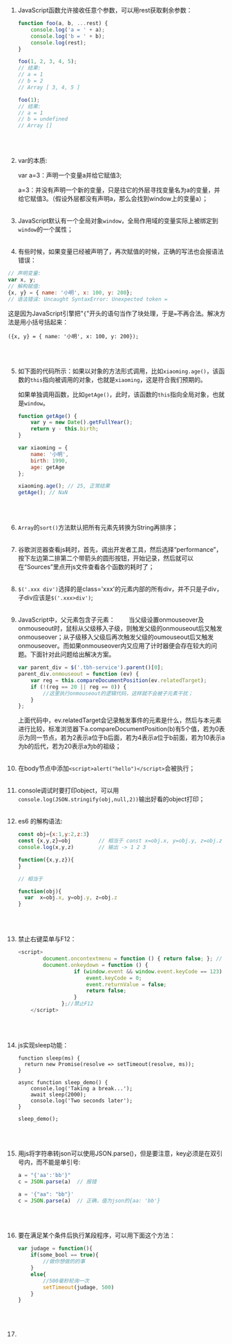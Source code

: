 1. JavaScript函数允许接收任意个参数，可以用rest获取剩余参数：

   ```javascript
   function foo(a, b, ...rest) {
       console.log('a = ' + a);
       console.log('b = ' + b);
       console.log(rest);
   }
   
   foo(1, 2, 3, 4, 5);
   // 结果:
   // a = 1
   // b = 2
   // Array [ 3, 4, 5 ]
   
   foo(1);
   // 结果:
   // a = 1
   // b = undefined
   // Array []
   ```

   <br><br> 

2. var的本质:

   var a=3：声明一个变量a并给它赋值3;

   a=3：并没有声明一个新的变量，只是往它的外层寻找变量名为a的变量，并给它赋值3。（假设外层都没有声明a，那么会找到window上的变量a）；<br><br> 

3. JavaScript默认有一个全局对象`window`，全局作用域的变量实际上被绑定到`window`的一个属性；<br><br>

4.  有些时候，如果变量已经被声明了，再次赋值的时候，正确的写法也会报语法错误：

   ```javascript
   // 声明变量:
   var x, y;
   // 解构赋值:
   {x, y} = { name: '小明', x: 100, y: 200};
   // 语法错误: Uncaught SyntaxError: Unexpected token =
   ```

   这是因为JavaScript引擎把"`{`"开头的语句当作了块处理，于是`=`不再合法。解决方法是用小括号括起来：

   ```
   ({x, y} = { name: '小明', x: 100, y: 200});
   ```

   <br><br> 

5. 如下面的代码所示：如果以对象的方法形式调用，比如`xiaoming.age()`，该函数的`this`指向被调用的对象，也就是`xiaoming`，这是符合我们预期的。

   如果单独调用函数，比如`getAge()`，此时，该函数的`this`指向全局对象，也就是`window`。

   ```javascript
   function getAge() {
       var y = new Date().getFullYear();
       return y - this.birth;
   }
   
   var xiaoming = {
       name: '小明',
       birth: 1990,
       age: getAge
   };
   
   xiaoming.age(); // 25, 正常结果
   getAge(); // NaN
   ```

   <br><br> 

6. `Array`的`sort()`方法默认把所有元素先转换为String再排序；<br><br> 

7. 谷歌浏览器查看js耗时，首先，调出开发者工具，然后选择“performance”，按下左边第二排第二个带箭头的圆形按钮，开始记录，然后就可以在“Sources”里点开js文件查看各个函数的耗时了；<br><br> 

8. `$('.xxx div')`选择的是class='xxx'的元素内部的所有div，并不只是子div，子div应该是`$('.xxx>div')`;<br><br> 

9. JavaScript中，父元素包含子元素：
   　　当父级设置onmouseover及onmouseout时，鼠标从父级移入子级，则触发父级的onmouseout后又触发onmouseover；从子级移入父级后再次触发父级的oumouseout后又触发onmouseover。而如果onmouseover内又应用了计时器便会存在较大的问题。下面针对此问题给出解决方案。

   ```javascript
   var parent_div = $('.tbh-service').parent()[0];
   parent_div.onmouseout = function (ev) {
       var reg = this.compareDocumentPosition(ev.relatedTarget);
       if (!(reg == 20 || reg == 0)) {
           //这里执行onmouseout的逻辑代码，这样就不会被子元素干扰；
       }
   };
   ```

   上面代码中，ev.relatedTarget会记录触发事件的元素是什么，然后与本元素进行比较，标准浏览器下a.compareDocumentPosition(b)有5个值，若为0表示为同一节点，若为2表示a位于b后面，若为4表示a位于b前面，若为10表示a为b的后代，若为20表示a为b的祖级；<br><br> 

10. 在body节点中添加`<script>alert("hello")</script>`会被执行；<br><br> 

11. console调试时要打印object，可以用`console.log(JSON.stringify(obj,null,2))`输出好看的object打印；<br><br> 

12. es6 的解构语法:

      ```javascript
      const obj={x:1,y:2,z:3}
      const {x,y,z}=obj         // 相当于 const x=obj.x, y=obj.y, z=obj.z
      console.log(x,y,z)        // 输出 -> 1 2 3
      
      function({x,y,z}){
      }
      
      // 相当于
      
      function(obj){
        var  x=obj.x, y=obj.y, z=obj.z
      }
      ```

      <br><br>

13. 禁止右键菜单与F12：

      ```javascript
      <script>
              document.oncontextmenu = function () { return false; }; // 禁止右键
              document.onkeydown = function () {
      		            if (window.event && window.event.keyCode == 123) {
      		                event.keyCode = 0;
      		                event.returnValue = false;
      		                return false;
      		            }
      		        };//禁止F12
          </script>
      ```

      <br><br>
      
14. js实现sleep功能：

      ```
      function sleep(ms) {
      	return new Promise(resolve => setTimeout(resolve, ms));
      }
      
      async function sleep_demo() {
          console.log('Taking a break...');
          await sleep(2000);
          console.log('Two seconds later');
      }
      
      sleep_demo();
      ```

      <br><br>
      
15. 用js将字符串转json可以使用JSON.parse()，但是要注意，key必须是在双引号内，而不能是单引号:

      ```javascript
      a = "{'aa':'bb'}"
      c = JSON.parse(a)  // 报错
      
      a = '{"aa": "bb"}'
      c = JSON.parse(a)  // 正确，值为json的{aa: 'bb'}
      ```

      <br><br>

16. 要在满足某个条件后执行某段程序，可以用下面这个方法：

      ```javascript
      var judage = function(){
          if(some_bool == true){
              //做你想做的的事
          }
          else{
              //500毫秒轮询一次
              setTimeout(judage, 500)
          }
      }
      ```

      <br><br>

17. 
